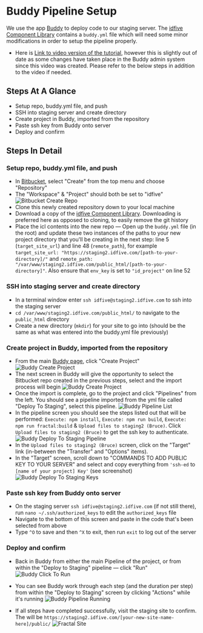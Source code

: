 # Buddy Pipeline Setup

We use the app [Buddy](https://app.buddy.works/idfive) to deploy code to our staging server. The [idfive Component Library](https://bitbucket.org/idfivellc/idfive-component-library/src/master/) contains a `buddy.yml` file which will need some minor modifications in order to setup the pipeline properly.

- Here is [Link to video version of the tutorial](https://vimeo.com/734507911/3db532dc02), however this is slightly out of date as some changes have taken place in the Buddy admin system since this video was created. Please refer to the below steps in addition to the video if needed.

## Steps At A Glance

- Setup repo, buddy.yml file, and push
- SSH into staging server and create directory
- Create project in Buddy, imported from the repository
- Paste ssh key from Buddy onto server
- Deploy and confirm

## Steps In Detail

### Setup repo, buddy.yml file, and push

- In [Bitbucket](https://bitbucket.org/idfivellc/), select "Create" from the top menu and choose "Repository"
- The "Workspace" & "Project" should both be set to "idfive"
  ![Bitbucket Create Repo](_media/bitbucket-create-repo.jpg)
- Clone this newly created repository down to your local machine
- Download a copy of the [idfive Component Library](https://bitbucket.org/idfivellc/idfive-component-library/src/master/). Downloading is preferred here as opposed to cloning, to easily remove the git history
- Place the icl contents into the new repo
  — Open up the `buddy.yml` file (in the root) and update these two instances of the paths to your new project directory that you'll be creating in the next step: line 5 (`target_site_url`) and line 48 (`remote_path`), for example `target_site_url: "https://staging2.idfive.com/[path-to-your-directory]/"` and `remote_path: "/var/www/staging2.idfive.com/public_html/[path-to-your-directory]"`. Also ensure that `env_key` is set to `"id_project"` on line 52

### SSH into staging server and create directory

- In a terminal window enter `ssh idfive@staging2.idfive.com` to ssh into the staging server
- `cd /var/www/staging2.idfive.com/public_html/` to navigate to the `public_html` directory
- Create a new directory (`mkdir`) for your site to go into (should be the same as what was entered into the buddy.yml file previously)

### Create project in Buddy, imported from the repository

- From the main [Buddy page](https://app.buddy.works/idfive), click "Create Project"
  ![Buddy Create Project](_media/buddy-create.jpg)
- The next screen in Buddy will give the opportunity to select the Bitbucket repo created in the previous steps, select and the import process will begin
  ![Buddy Create Project](_media/buddy-create-new-from-bitbucket.jpg)
- Once the import is complete, go to the project and click "Pipelines" from the left. You should see a pipeline imported from the yml file called "Deploy To Staging", select this pipeline.
  ![Buddy Pipeline List](_media/buddy-pipeline-list.jpg)
- In the pipeline screen you should see the steps listed out that will be performed: `Execute: npm install`, `Execute: npm run build`, `Execute: npm run fractal:build` & `Upload files to staging2 (Bruce)`. Click `Upload files to staging2 (Bruce)` to get the ssh key to authenticate.
  ![Buddy Deploy To Staging Pipeline](_media/buddy-deploy-to-staging-pipeline.jpg)
- In the `Upload files to staging2 (Bruce)` screen, click on the "Target" link (in-between the "Transfer" and "Options" items).
- In the "Target" screen, scroll down to "COMMANDS TO ADD PUBLIC KEY TO YOUR SERVER" and select and copy everything from `'ssh-ed` to `[name of your project] Key'` (see screenshot)
  ![Buddy Deploy To Staging Keys](_media/buddy-upload-to-staging2.jpg)

### Paste ssh key from Buddy onto server

- On the staging server `ssh idfive@staging2.idfive.com` (if not still there), run `nano ~/.ssh/authorized_keys` to edit the `authorized_keys` file
- Navigate to the bottom of this screen and paste in the code that's been selected from above
- Type `^O` to save and then `^X` to exit, then run `exit` to log out of the server

### Deploy and confirm

- Back in Buddy from either the main Pipeline of the project, or from within the "Deploy to Staging" pipeline — click "Run"
  ![Buddy Click To Run](_media/buddy-run-pipeline.jpg)

- You can see Buddy work through each step (and the duration per step) from within the "Deploy to Staging" screen by clicking "Actions" while it's running
  ![Buddy Pipeline Running](_media/buddy-running-pipeline.jpg)
- If all steps have completed successfully, visit the staging site to confirm. The will be `https://staging2.idfive.com/[your-new-site-name-here]/public/`
  ![Fractal Site](_media/fractal-site.jpg)
